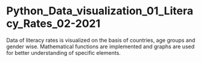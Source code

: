 # Python_Data_visualization_01_Literacy_Rates_02-2021
Data of literacy rates is visualized on  the basis of countries, age groups and gender wise. Mathematical functions are implemented and graphs are used for better understanding of specific elements. 
